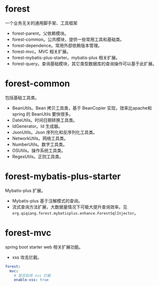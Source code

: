 # forest
一个业务无关的通用脚手架、工具框架

* forest-parent。父依赖模块。
* forest-common。公共模块，提供一些常用工具和基础类。
* forest-dependence。常用外部依赖版本管理。
* forest-mvc。MVC 相关扩展。
* forest-mybatis-plus-starter。mybatis-plus 相关扩展。
* forest-query。查询基础模块，其它类型数据库的查询操作可以基于此扩展。

# forest-common

包括基础工具类。

* BeanUtils。Bean 拷贝工具类，基于 BeanCopier 实现，效率比apache和spring 的 BeanUtils 要快很多。
* DateUtils。时间日期转换工具类。
* IdGenerator。Id 生成器。
* JsonUtils。Json 序列化和反序列化工具类。
* NetworkUtils。网络工具类。
* NumberUtils。数字工具类。
* OSUtils。操作系统工具类。
* RegexUtils。正则工具类。

# forest-mybatis-plus-starter

Mybatis-plus 扩展。

* Mybatis-plus 基于注解模式的查询。
* 流式查询方法扩展，大数据量情况下可极大提升查询效率。见`org.qiqiang.forest.mybatisplus.enhance.ForestSqlInjector`。

# forest-mvc

spring boot starter web 相关扩展功能。

* xss 攻击拦截。

```yaml
forest:
  mvc:
    # 是否启用 xss 拦截
    enable-xss: true
```

